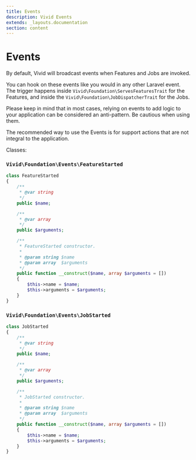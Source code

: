 ```yaml
---
title: Events
description: Vivid Events
extends: _layouts.documentation
section: content
---
```


# Events

By default, Vivid will broadcast events when Features and Jobs are invoked.

You can hook on these events like you would in any other Laravel event. The trigger happens inside `Vivid\Foundation\ServesFeaturesTrait` for the Features, and 
inside the `Vivid\Foundation\JobDispatcherTrait` for the Jobs.

Please keep in mind that in most cases, relying on events to add logic to your application can be considered an anti-pattern. Be cautious when using them.

The recommended way to use the Events is for support actions that are not integral to the application.

Classes:

### `Vivid\Foundation\Events\FeatureStarted`

```php
class FeatureStarted
{
    /**
     * @var string
     */
    public $name;

    /**
     * @var array
     */
    public $arguments;

    /**
     * FeatureStarted constructor.
     *
     * @param string $name
     * @param array  $arguments
     */
    public function __construct($name, array $arguments = [])
    {
        $this->name = $name;
        $this->arguments = $arguments;
    }
}
```

### `Vivid\Foundation\Events\JobStarted`

```php
class JobStarted
{
    /**
     * @var string
     */
    public $name;

    /**
     * @var array
     */
    public $arguments;

    /**
     * JobStarted constructor.
     *
     * @param string $name
     * @param array  $arguments
     */
    public function __construct($name, array $arguments = [])
    {
        $this->name = $name;
        $this->arguments = $arguments;
    }
}
```